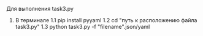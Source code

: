 Для выполнения task3.py 
1. В терминале
 1.1 pip install pyyaml
 1.2 cd "путь к расположению файла task3.py"
 1.3 python task3.py -f "filename".json/yaml